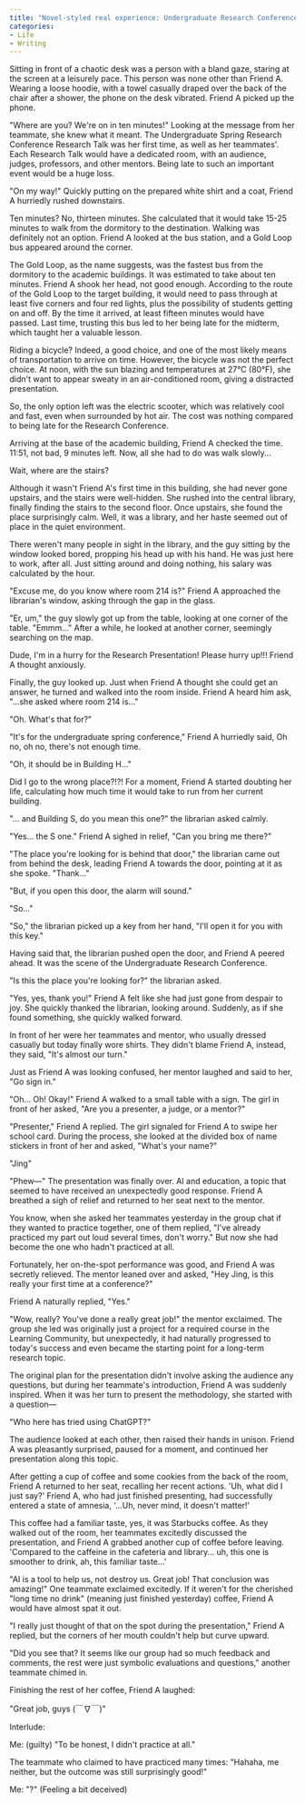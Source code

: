 ```yaml
---
title: "Novel-styled real experience: Undergraduate Research Conference"
categories:
- Life
- Writing
---
```


Sitting in front of a chaotic desk was a person with a bland gaze, staring at the screen at a leisurely pace. This person was none other than Friend A. Wearing a loose hoodie, with a towel casually draped over the back of the chair after a shower, the phone on the desk vibrated. Friend A picked up the phone.

"Where are you? We're on in ten minutes!" Looking at the message from her teammate, she knew what it meant. The Undergraduate Spring Research Conference Research Talk was her first time, as well as her teammates'. Each Research Talk would have a dedicated room, with an audience, judges, professors, and other mentors. Being late to such an important event would be a huge loss.

"On my way!" Quickly putting on the prepared white shirt and a coat, Friend A hurriedly rushed downstairs.

Ten minutes? No, thirteen minutes. She calculated that it would take 15-25 minutes to walk from the dormitory to the destination. Walking was definitely not an option. Friend A looked at the bus station, and a Gold Loop bus appeared around the corner.

The Gold Loop, as the name suggests, was the fastest bus from the dormitory to the academic buildings. It was estimated to take about ten minutes. Friend A shook her head, not good enough. According to the route of the Gold Loop to the target building, it would need to pass through at least five corners and four red lights, plus the possibility of students getting on and off. By the time it arrived, at least fifteen minutes would have passed. Last time, trusting this bus led to her being late for the midterm, which taught her a valuable lesson.

Riding a bicycle? Indeed, a good choice, and one of the most likely means of transportation to arrive on time. However, the bicycle was not the perfect choice. At noon, with the sun blazing and temperatures at 27°C (80°F), she didn't want to appear sweaty in an air-conditioned room, giving a distracted presentation.

So, the only option left was the electric scooter, which was relatively cool and fast, even when surrounded by hot air. The cost was nothing compared to being late for the Research Conference.

Arriving at the base of the academic building, Friend A checked the time. 11:51, not bad, 9 minutes left. Now, all she had to do was walk slowly...

Wait, where are the stairs?

Although it wasn't Friend A's first time in this building, she had never gone upstairs, and the stairs were well-hidden. She rushed into the central library, finally finding the stairs to the second floor. Once upstairs, she found the place surprisingly calm. Well, it was a library, and her haste seemed out of place in the quiet environment.

There weren't many people in sight in the library, and the guy sitting by the window looked bored, propping his head up with his hand. He was just here to work, after all. Just sitting around and doing nothing, his salary was calculated by the hour.

"Excuse me, do you know where room 214 is?" Friend A approached the librarian's window, asking through the gap in the glass.

"Er, um," the guy slowly got up from the table, looking at one corner of the table. "Emmm..." After a while, he looked at another corner, seemingly searching on the map.

Dude, I'm in a hurry for the Research Presentation! Please hurry up!!! Friend A thought anxiously.

Finally, the guy looked up. Just when Friend A thought she could get an answer, he turned and walked into the room inside. Friend A heard him ask, "...she asked where room 214 is..."

"Oh. What's that for?"

"It's for the undergraduate spring conference," Friend A hurriedly said, Oh no, oh no, there's not enough time.

"Oh, it should be in Building H..."

Did I go to the wrong place?!?! For a moment, Friend A started doubting her life, calculating how much time it would take to run from her current building.

"... and Building S, do you mean this one?" the librarian asked calmly.

"Yes... the S one." Friend A sighed in relief, "Can you bring me there?"

"The place you're looking for is behind that door," the librarian came out from behind the desk, leading Friend A towards the door, pointing at it as she spoke. "Thank..."

"But, if you open this door, the alarm will sound."

"So..."

"So," the librarian picked up a key from her hand, "I'll open it for you with this key."

Having said that, the librarian pushed open the door, and Friend A peered ahead. It was the scene of the Undergraduate Research Conference.

"Is this the place you're looking for?" the librarian asked.

"Yes, yes, thank you!" Friend A felt like she had just gone from despair to joy. She quickly thanked the librarian, looking around. Suddenly, as if she found something, she quickly walked forward.

In front of her were her teammates and mentor, who usually dressed casually but today finally wore shirts. They didn't blame Friend A, instead, they said, "It's almost our turn."

Just as Friend A was looking confused, her mentor laughed and said to her, "Go sign in."

"Oh... Oh! Okay!" Friend A walked to a small table with a sign. The girl in front of her asked, "Are you a presenter, a judge, or a mentor?"

"Presenter," Friend A replied. The girl signaled for Friend A to swipe her school card. During the process, she looked at the divided box of name stickers in front of her and asked, "What's your name?"

"Jing"

"Phew—" The presentation was finally over. AI and education, a topic that seemed to have received an unexpectedly good response. Friend A breathed a sigh of relief and returned to her seat next to the mentor.

You know, when she asked her teammates yesterday in the group chat if they wanted to practice together, one of them replied, "I've already practiced my part out loud several times, don't worry." But now she had become the one who hadn't practiced at all.

Fortunately, her on-the-spot performance was good, and Friend A was secretly relieved. The mentor leaned over and asked, "Hey Jing, is this really your first time at a conference?"

Friend A naturally replied, "Yes."

"Wow, really? You've done a really great job!" the mentor exclaimed. The group she led was originally just a project for a required course in the Learning Community, but unexpectedly, it had naturally progressed to today's success and even became the starting point for a long-term research topic.

The original plan for the presentation didn't involve asking the audience any questions, but during her teammate's introduction, Friend A was suddenly inspired. When it was her turn to present the methodology, she started with a question—

"Who here has tried using ChatGPT?"

The audience looked at each other, then raised their hands in unison. Friend A was pleasantly surprised, paused for a moment, and continued her presentation along this topic.

After getting a cup of coffee and some cookies from the back of the room, Friend A returned to her seat, recalling her recent actions. 'Uh, what did I just say?' Friend A, who had just finished presenting, had successfully entered a state of amnesia, '...Uh, never mind, it doesn't matter!'

This coffee had a familiar taste, yes, it was Starbucks coffee. As they walked out of the room, her teammates excitedly discussed the presentation, and Friend A grabbed another cup of coffee before leaving. 'Compared to the caffeine in the cafeteria and library... uh, this one is smoother to drink, ah, this familiar taste...'

"AI is a tool to help us, not destroy us. Great job! That conclusion was amazing!" One teammate exclaimed excitedly. If it weren't for the cherished "long time no drink" (meaning just finished yesterday) coffee, Friend A would have almost spat it out.

"I really just thought of that on the spot during the presentation," Friend A replied, but the corners of her mouth couldn't help but curve upward.

"Did you see that? It seems like our group had so much feedback and comments, the rest were just symbolic evaluations and questions," another teammate chimed in.

Finishing the rest of her coffee, Friend A laughed:

"Great job, guys (￣∇￣)"

Interlude:

Me: (guilty) "To be honest, I didn't practice at all."

The teammate who claimed to have practiced many times: "Hahaha, me neither, but the outcome was still surprisingly good!"

Me: "?" (Feeling a bit deceived)